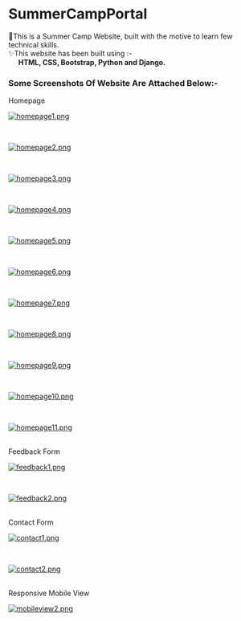 # SummerCampPortal
👀This is a Summer Camp Website, built with the motive to learn few technical skills.<br>
✨This website has been built using :-<br>&nbsp;&nbsp;&nbsp;&nbsp;&nbsp;<b>HTML, CSS, Bootstrap, Python and Django.</b>

<h3>Some Screenshots Of Website Are Attached Below:-</h3>
Homepage
<br>

[![homepage1.png](https://i.postimg.cc/7LhjQLnd/homepage1.png)](https://postimg.cc/B8Whj4yB)

<br>

[![homepage2.png](https://i.postimg.cc/zGzPQfk5/homepage2.png)](https://postimg.cc/nCWkjp5w)

<br>

[![homepage3.png](https://i.postimg.cc/yNFgS7wg/homepage3.png)](https://postimg.cc/Y4Cq5B2M)

<br>

[![homepage4.png](https://i.postimg.cc/y87cXgyh/homepage4.png)](https://postimg.cc/mt6PTrqh)

<br>

[![homepage5.png](https://i.postimg.cc/4dcYTs1N/homepage5.png)](https://postimg.cc/JD1rNwg9)

<br>

[![homepage6.png](https://i.postimg.cc/YS6ccPWB/homepage6.png)](https://postimg.cc/qtvDyjw1)

<br>

[![homepage7.png](https://i.postimg.cc/JhPqBcwB/homepage7.png)](https://postimg.cc/mc1Mv9gb)

<br>

[![homepage8.png](https://i.postimg.cc/c40BTbs8/homepage8.png)](https://postimg.cc/grth24LY)

<br>

[![homepage9.png](https://i.postimg.cc/SxwX1nWt/homepage9.png)](https://postimg.cc/xX3TcTpK)

<br>

[![homepage10.png](https://i.postimg.cc/DfJwHvw9/homepage10.png)](https://postimg.cc/kDCCtd8s)

<br>

[![homepage11.png](https://i.postimg.cc/X74tFLms/homepage11.png)](https://postimg.cc/QVY6ZQX7)

<br>
Feedback Form
<br>

[![feedback1.png](https://i.postimg.cc/NGkBWKwP/feedback1.png)](https://postimg.cc/Z0nGNKnr)

<br>

[![feedback2.png](https://i.postimg.cc/s2T56jgB/feedback2.png)](https://postimg.cc/XZyZX0F3)

<br>
Contact Form
<br>

[![contact1.png](https://i.postimg.cc/nVj4rynv/contact1.png)](https://postimg.cc/0rvMHHMQ)

<br>

[![contact2.png](https://i.postimg.cc/PJTdGG4B/contact2.png)](https://postimg.cc/S2TB8vHr)

<br>
Responsive Mobile View
<br>

[![mobileview2.png](https://i.postimg.cc/T367xdM7/mobileview2.png)](https://postimg.cc/BXmccGvH)
